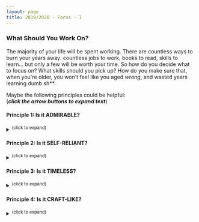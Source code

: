 ```yaml
---
layout: page
title: 2019/2020 - Focus - I
---
```


### What Should You Work On?

The majority of your life will be spent working. There are countless ways to burn your years away: countless jobs to work, books to read, skills to learn... but only a few will be worth your time. So how do you decide what to focus on? What skills should you pick up? How do you make sure that, when you're older, you won't feel like you aged *wrong*, and wasted years learning dumb sh**.

Maybe the following principles could be helpful:<br>
(***click the arrow buttons to expand text***)


#### Principle 1: Is it ADMIRABLE?

<details><summary><sup>(click to expand)</sup> </summary>
  <ul>
<li> Is it respectable and meaningful to you? Does it help you be a bit more like your heroes? Then yes, maybe it's worth learning.</li>
<li> Or is it the opposite? Are you bored? Are you fighting procrastination and 'working hard' like a mechanised nerd? Procrastination might be your body's way of warning you: you're slowly rotting your soul, or at least the neural regions where your soul crackles around in. </li>
  </ul></details>

#### Principle 2: Is it SELF-RELIANT? 
<details><summary><sup>(click to expand)</sup></summary><ul>
    <li> Is it useful, independent, and self-reliant? Can you create a lot of value and wealth in entrepreneurial ventures, with small teams? ('front office', close-to-the-money, revenue-generating?). Will it help you take risks in the open market? </li>
    <li> Or is it a heavily dependent, specialised skill that's useless outside of large corporations? Will it make you extremely fragile and dependent on corporate 'performance' reviews, your manager's opinion, and the whims of the geniuses working in HR departments? </li>
  </ul></details>

#### Principle 3: Is it TIMELESS?
<details><summary><sup>(click to expand)</sup></summary><ul>
<li> Can you compound your knowledge and understanding of the field over many decades? Can you pick up 'wisdom' in the field? Does it have timeless core principles? </li> 
  <li> Or are you learning something that'll be useless in 10 years time? Is it just a dumb fad? </li>
</ul></details>

#### Principle 4: Is it CRAFT-LIKE? 
<details><summary><sup>(click to expand)</sup></summary><ul>
<li> Are there noticeable skill-gaps between the best and the mediocre? Is there a fair amount of elegance and simplicity in high-quality work? Can you master the craft so that you're better than the competition, and your work is more elegant? Will it reward creativity, skill or contrarian thinking? </li>
<li> Or is the work mostly the same, regardless of who does it? Are you able to teach a 'Gender Studies & Post-Colonial Poetry MSc' grad how to master it in less than 6 months? </li> 
</ul></details>

